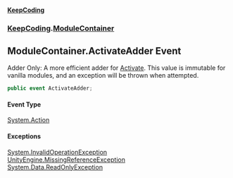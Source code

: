 #### [KeepCoding](index.md 'index')
### [KeepCoding](KeepCoding.md 'KeepCoding').[ModuleContainer](ModuleContainer.md 'KeepCoding.ModuleContainer')
## ModuleContainer.ActivateAdder Event
Adder Only: A more efficient adder for [Activate](ModuleContainer.Activate.md 'KeepCoding.ModuleContainer.Activate'). This value is immutable for vanilla modules, and an exception will be thrown when attempted.  
```csharp
public event ActivateAdder;
```
#### Event Type
[System.Action](https://docs.microsoft.com/en-us/dotnet/api/System.Action 'System.Action')
#### Exceptions
[System.InvalidOperationException](https://docs.microsoft.com/en-us/dotnet/api/System.InvalidOperationException 'System.InvalidOperationException')  
[UnityEngine.MissingReferenceException](https://docs.microsoft.com/en-us/dotnet/api/UnityEngine.MissingReferenceException 'UnityEngine.MissingReferenceException')  
[System.Data.ReadOnlyException](https://docs.microsoft.com/en-us/dotnet/api/System.Data.ReadOnlyException 'System.Data.ReadOnlyException')  

